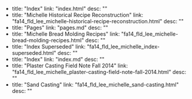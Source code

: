   - title: "Index"
    link: "index.html"
    desc: ""
  - title: "Michelle Historical Recipe Reconstruction"
    link: "fa14_fld_lee_michelle-historical-recipe-reconstruction.html"
    desc: ""
  - title: "Pages"
    link: "pages.md"
    desc: ""
  - title: "Michelle Bread Molding Recipes"
    link: "fa14_fld_lee_michelle-bread-molding-recipes.html"
    desc: ""
  - title: "Index Superseded"
    link: "fa14_fld_lee_michelle_index-superseded.html"
    desc: ""
  - title: "Index"
    link: "index.md"
    desc: ""
  - title: "Plaster Casting Field Note Fall 2014"
    link: "fa14_fld_lee_michelle_plaster-casting-field-note-fall-2014.html"
    desc: ""
  - title: "Sand Casting"
    link: "fa14_fld_lee_michelle_sand-casting.html"
    desc: ""
